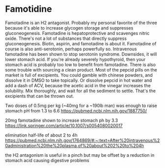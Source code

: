 # Famotidine
Famotadine is an H2 antagonist. Probably my personal favorite of the three because it's able to increase glycogen storage and suppresses gluconeogenesis. Famotadine is hepatoprotective and scavenges nitric oxide. There's not a lot of substances that directly suppress gluconeogenesis. Biotin, aspirin, and famotadine is about it. Famotadine of course is also anti-serotonin, perhaps powerfully so. Intravenous famotadine has been shown to stop serotonin syndrome. Downsides, it will lower stomach acid. If you're already severely hypothyroid, then your stomach acid is probably too low to benefit from famotadine. There is also some trouble with sourcing a clean product. Most of the pepcid pills on the market is full of excipients. You could gamble with chinese powders, and dissolve it in DMSO to take topically. Or dissolve pepcid in hot water and add a dash of ACV, because the acetic acid in the vinegar increases the solubility. Mix thoroughly, and wait for all the sediment to settle. That's the excipients that can be thrown out.

Two doses of 0.5mg per kg (~40mg for a ~190lb man) was enough to raise stomach pH from 1.3 to 6.6 https://pubmed.ncbi.nlm.nih.gov/1887750/

20mg famotadine shown to increase stomach ph by 3.3 https://link.springer.com/article/10.1007/s0054080020017

elimination half-life of about 2 to 4h https://pubmed.ncbi.nlm.nih.gov/1764869/#:~:text=After%20intravenous%20administration%20the%20plasma,of%20about%202%20to%204h

the H2 antagonism is useful in a pinch but may be offset by a reduction in stomach acid causing digestive problems